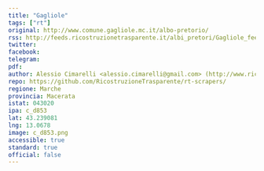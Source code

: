 ```yaml
---
title: "Gagliole"
tags: ["rt"]
original: http://www.comune.gagliole.mc.it/albo-pretorio/
rss: http://feeds.ricostruzionetrasparente.it/albi_pretori/Gagliole_feed.xml
twitter: 
facebook: 
telegram: 
pdf: 
author: Alessio Cimarelli <alessio.cimarelli@gmail.com> (http://www.ricostruzionetrasparente.it)
repo: https://github.com/RicostruzioneTrasparente/rt-scrapers/
regione: Marche
provincia: Macerata
istat: 043020
ipa: c_d853
lat: 43.239081
lng: 13.0678
image: c_d853.png
accessible: true
standard: true
official: false
---
```


